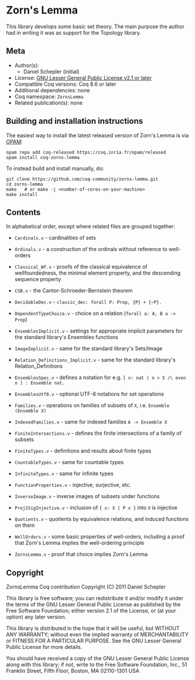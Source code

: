 # Zorn's Lemma






This library develops some basic set theory.
The main purpose the author had in writing it was as support for the Topology library.


## Meta

- Author(s):
  - Daniel Schepler (initial)
- License: [GNU Lesser General Public License v2.1 or later](COPYING)
- Compatible Coq versions: Coq 8.6 or later
- Additional dependencies: none
- Coq namespace: `ZornsLemma`
- Related publication(s): none

## Building and installation instructions

The easiest way to install the latest released version of Zorn's Lemma
is via [OPAM](https://opam.ocaml.org/doc/Install.html):

```shell
opam repo add coq-released https://coq.inria.fr/opam/released
opam install coq-zorns-lemma
```

To instead build and install manually, do:

``` shell
git clone https://github.com/coq-community/zorns-lemma.git
cd zorns-lemma
make   # or make -j <number-of-cores-on-your-machine>
make install
```



## Contents

In alphabetical order, except where related files are grouped together:

- `Cardinals.v` - cardinalities of sets
- `Ordinals.v` - a construction of the ordinals without reference to well-orders

- `Classical_Wf.v` - proofs of the classical equivalence of wellfoundedness, the minimal element property, and the descending sequence property

- `CSB.v` - the Cantor-Schroeder-Bernstein theorem

- `DecidableDec.v` - `classic_dec: forall P: Prop, {P} + {~P}.`

- `DependentTypeChoice.v` - choice on a relation (`forall a: A, B a -> Prop`)

- `EnsemblesImplicit.v` - settings for appropriate implicit parameters for the standard library's Ensembles functions
- `ImageImplicit.v` - same for the standard library's Sets/Image
- `Relation_Definitions_Implicit.v` - same for the standard library's Relation_Definitions

- `EnsemblesSpec.v` - defines a notation for e.g. `[ n: nat | n > 5 /\ even n ] : Ensemble nat.`

- `EnsemblesUtf8.v` - optional UTF-8 notations for set operations

- `Families.v` - operations on families of subsets of `X`, i.e. `Ensemble (Ensemble X)`
- `IndexedFamilies.v` - same for indexed families `A -> Ensemble X`

- `FiniteIntersections.v` - defines the finite intersections of a family of subsets

- `FiniteTypes.v` - definitions and results about finite types
- `CountableTypes.v` - same for countable types
- `InfiniteTypes.v` - same for infinite types

- `FunctionProperties.v` - injective, surjective, etc.

- `InverseImage.v` - inverse images of subsets under functions

- `Proj1SigInjective.v` - inclusion of `{ x: X | P x }` into `X` is injective

- `Quotients.v` - quotients by equivalence relations, and induced functions on them

- `WellOrders.v` - some basic properties of well-orders, including a proof that Zorn's Lemma implies the well-ordering principle

- `ZornsLemma.v` - proof that choice implies Zorn's Lemma

## Copyright

ZornsLemma Coq contribution
Copyright (C) 2011  Daniel Schepler

This library is free software; you can redistribute it and/or
modify it under the terms of the GNU Lesser General Public
License as published by the Free Software Foundation; either
version 2.1 of the License, or (at your option) any later version.

This library is distributed in the hope that it will be useful,
but WITHOUT ANY WARRANTY; without even the implied warranty of
MERCHANTABILITY or FITNESS FOR A PARTICULAR PURPOSE.  See the GNU
Lesser General Public License for more details.

You should have received a copy of the GNU Lesser General Public
License along with this library; if not, write to the Free Software
Foundation, Inc., 51 Franklin Street, Fifth Floor, Boston, MA  02110-1301  USA

